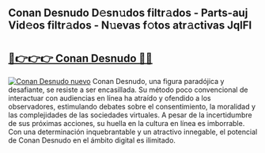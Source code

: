 ## Conan Desnudo D𝚎sn𝚞dos filtr𝚊dos - Parts-auj Vid𝚎os filtr𝚊dos - N𝚞evas f𝚘tos atr𝚊ctivas JqlFI

# <h2><a href="http://mb2sg8l.tromn.icu/?c=Conan+Desnudo">🔗👉👉👉 Conan Desnudo 🔗🔗</a></h2>

[![Conan Desnudo nuevo](https://i.imgur.com/pEAQMta.gif)](http://mb2sg8l.tromn.icu/?c=Conan+Desnudo)
Conan Desnudo, una figura paradójica y desafiante, se resiste a ser encasillada. Su método poco convencional de interactuar con audiencias en línea ha atraído y ofendido a los observadores, estimulando debates sobre el consentimiento, la moralidad y las complejidades de las sociedades virtuales. A pesar de la incertidumbre de sus próximas acciones, su huella en la cultura en línea es imborrable. Con una determinación inquebrantable y un atractivo innegable, el potencial de Conan Desnudo en el ámbito digital es ilimitado.
